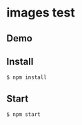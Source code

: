 images test
=========================

## Demo

## Install
```
$ npm install
```

## Start
```
$ npm start
```
